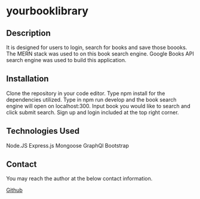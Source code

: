 # yourbooklibrary

## Description

It is designed for users to login, search for books and save those boooks. The MERN stack was used to on this book search engine.  Google Books API search engine was used to build this application.

## Installation

Clone the repository in your code editor.  Type npm install for the dependencies utilized.  Type in npm run develop and the book search engine will open on localhost:300.  Input book you would like to search and click submit search. Sign up and login included at the top right corner.

## Technologies Used

Node.JS
Express.js
Mongoose
GraphQl
Bootstrap

## Contact
You may reach the author at the below contact information.

[Github](https://github.com/code587)

